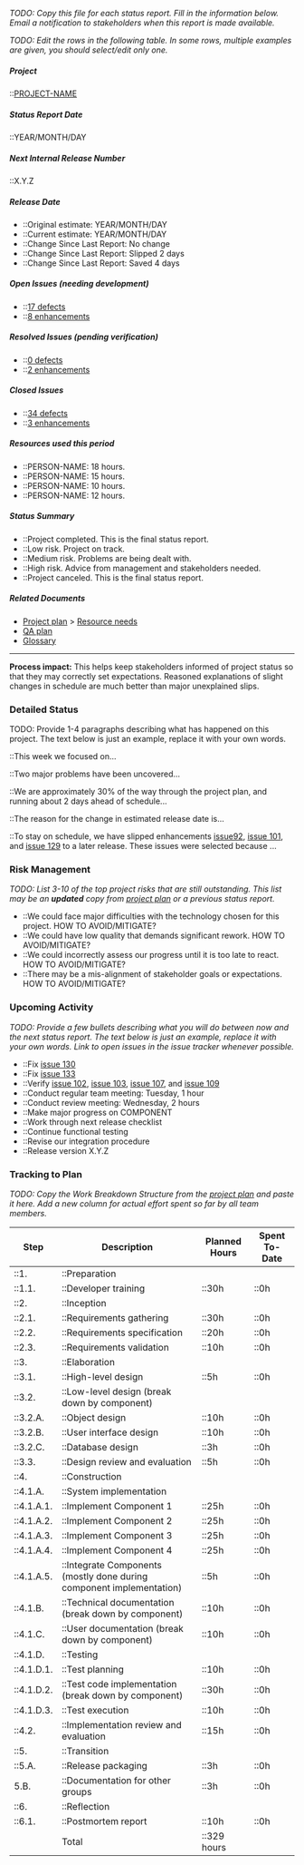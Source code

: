 <!-- markdownlint-disable-next-line first-line-h1 -->

_TODO: Copy this file for each status report. Fill in the information
below. Email a notification to stakeholders when this report is made
available._

_TODO: Edit the rows in the following table. In some rows, multiple
examples are given, you should select/edit only one._

##### Project

::[PROJECT-NAME](Home)

##### Status Report Date

::YEAR/MONTH/DAY

##### Next Internal Release Number

::X.Y.Z

##### Release Date

- ::Original estimate: YEAR/MONTH/DAY
- ::Current estimate: YEAR/MONTH/DAY
- ::Change Since Last Report: No change
- ::Change Since Last Report: Slipped 2 days
- ::Change Since Last Report: Saved 4 days

##### Open Issues (needing development)

- ::[17 defects](ISSUE-TRACKER-QUERY)
- ::[8 enhancements](#tbd)

##### Resolved Issues (pending verification)

- ::[0 defects](#tbd)
- ::[2 enhancements](#tbd)

##### Closed Issues

- ::[34 defects](#tbd)
- ::[3 enhancements](#tbd)

##### Resources used this period

- ::PERSON-NAME: 18 hours.
- ::PERSON-NAME: 15 hours.
- ::PERSON-NAME: 10 hours.
- ::PERSON-NAME: 12 hours.

##### Status Summary

- ::Project completed. This is the final status report.
- ::Low risk. Project on track.
- ::Medium risk. Problems are being dealt with.
- ::High risk. Advice from management and stakeholders needed.
- ::Project canceled. This is the final status report.

##### Related Documents

- [Project plan](Project-Plan) > [Resource needs](Resource-Needs)
- [QA plan](QA-Plan)
- [Glossary](Glossary)

---

**Process impact:** This helps keep stakeholders informed of project
status so that they may correctly set expectations. Reasoned
explanations of slight changes in schedule are much better than major
unexplained slips.

### Detailed Status

TODO: Provide 1-4 paragraphs describing what has happened on this
project. The text below is just an example, replace it with your own
words.

::This week we focused on...

::Two major problems have been uncovered...

::We are approximately 30% of the way through the project plan, and running about 2 days ahead of schedule...

::The reason for the change in estimated release date is...

::To stay on schedule, we have slipped enhancements [issue92](ISSUE-TRACKER-URL),
[issue 101](ISSUE-TRACKER-URL), and [issue 129](ISSUE-TRACKER-URL) to a later
release. These issues were selected because ...

### Risk Management

_TODO: List 3-10 of the top project risks that are still outstanding.
This list may be an **updated** copy from [project plan](Project-Plan.html#Risk-Management)
or a previous status report._

- ::We could face major difficulties with the technology chosen for
  this project. HOW TO AVOID/MITIGATE?
- ::We could have low quality that demands significant rework. HOW TO
  AVOID/MITIGATE?
- ::We could incorrectly assess our progress until it is too late
  to react. HOW TO AVOID/MITIGATE?
- ::There may be a mis-alignment of stakeholder goals or expectations.
  HOW TO AVOID/MITIGATE?

### Upcoming Activity

_TODO: Provide a few bullets describing what you will do between now and
the next status report. The text below is just an example, replace it
with your own words. Link to open issues in the issue tracker whenever
possible._

- ::Fix [issue 130](ISSUE-TRACKER-URL)
- ::Fix [issue 133](ISSUE-TRACKER-URL)
- ::Verify [issue 102](ISSUE-TRACKER-URL), [issue 103](ISSUE-TRACKER-URL),
  [issue 107](ISSUE-TRACKER-URL), and [issue 109](ISSUE-TRACKER-URL)
- ::Conduct regular team meeting: Tuesday, 1 hour
- ::Conduct review meeting: Wednesday, 2 hours
- ::Make major progress on COMPONENT
- ::Work through next release checklist
- ::Continue functional testing
- ::Revise our integration procedure
- ::Release version X.Y.Z

### Tracking to Plan

_TODO: Copy the Work Breakdown Structure from the [project plan](Project-Plan) and paste it here.
Add a new column for actual effort spent so far by all team members._

| Step       | Description                                                          | Planned Hours | Spent To-Date |
| ---------- | -------------------------------------------------------------------- | ------------- | ------------- |
| ::1.       | ::Preparation                                                        |               |               |
| ::1.1.     | ::Developer training                                                 | ::30h         | ::0h          |
| ::2.       | ::Inception                                                          |               |               |
| ::2.1.     | ::Requirements gathering                                             | ::30h         | ::0h          |
| ::2.2.     | ::Requirements specification                                         | ::20h         | ::0h          |
| ::2.3.     | ::Requirements validation                                            | ::10h         | ::0h          |
| ::3.       | ::Elaboration                                                        |               |               |
| ::3.1.     | ::High-level design                                                  | ::5h          | ::0h          |
| ::3.2.     | ::Low-level design (break down by component)                         |               |               |
| ::3.2.A.   | ::Object design                                                      | ::10h         | ::0h          |
| ::3.2.B.   | ::User interface design                                              | ::10h         | ::0h          |
| ::3.2.C.   | ::Database design                                                    | ::3h          | ::0h          |
| ::3.3.     | ::Design review and evaluation                                       | ::5h          | ::0h          |
| ::4.       | ::Construction                                                       |               |               |
| ::4.1.A.   | ::System implementation                                              |               |               |
| ::4.1.A.1. | ::Implement Component 1                                              | ::25h         | ::0h          |
| ::4.1.A.2. | ::Implement Component 2                                              | ::25h         | ::0h          |
| ::4.1.A.3. | ::Implement Component 3                                              | ::25h         | ::0h          |
| ::4.1.A.4. | ::Implement Component 4                                              | ::25h         | ::0h          |
| ::4.1.A.5. | ::Integrate Components (mostly done during component implementation) | ::5h          | ::0h          |
| ::4.1.B.   | ::Technical documentation (break down by component)                  | ::10h         | ::0h          |
| ::4.1.C.   | ::User documentation (break down by component)                       | ::10h         | ::0h          |
| ::4.1.D.   | ::Testing                                                            |               |               |
| ::4.1.D.1. | ::Test planning                                                      | ::10h         | ::0h          |
| ::4.1.D.2. | ::Test code implementation (break down by component)                 | ::30h         | ::0h          |
| ::4.1.D.3. | ::Test execution                                                     | ::10h         | ::0h          |
| ::4.2.     | ::Implementation review and evaluation                               | ::15h         | ::0h          |
| ::5.       | ::Transition                                                         |               |               |
| ::5.A.     | ::Release packaging                                                  | ::3h          | ::0h          |
| 5.B.       | ::Documentation for other groups                                     | ::3h          | ::0h          |
| ::6.       | ::Reflection                                                         |               |               |
| ::6.1.     | ::Postmortem report                                                  | ::10h         | ::0h          |
|            | Total                                                                | ::329 hours   |               |
